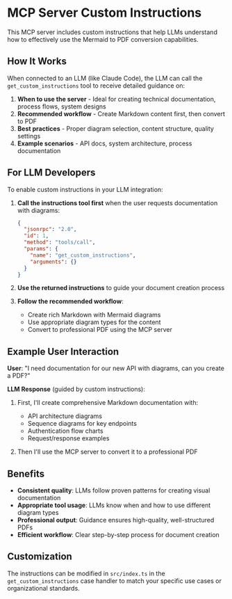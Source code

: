 # MCP Server Custom Instructions

This MCP server includes custom instructions that help LLMs understand how to effectively use the Mermaid to PDF conversion capabilities.

## How It Works

When connected to an LLM (like Claude Code), the LLM can call the `get_custom_instructions` tool to receive detailed guidance on:

1. **When to use the server** - Ideal for creating technical documentation, process flows, system designs
2. **Recommended workflow** - Create Markdown content first, then convert to PDF
3. **Best practices** - Proper diagram selection, content structure, quality settings
4. **Example scenarios** - API docs, system architecture, process documentation

## For LLM Developers

To enable custom instructions in your LLM integration:

1. **Call the instructions tool first** when the user requests documentation with diagrams:
   ```json
   {
     "jsonrpc": "2.0",
     "id": 1,
     "method": "tools/call",
     "params": {
       "name": "get_custom_instructions",
       "arguments": {}
     }
   }
   ```

2. **Use the returned instructions** to guide your document creation process

3. **Follow the recommended workflow**:
   - Create rich Markdown with Mermaid diagrams
   - Use appropriate diagram types for the content
   - Convert to professional PDF using the MCP server

## Example User Interaction

**User**: "I need documentation for our new API with diagrams, can you create a PDF?"

**LLM Response** (guided by custom instructions):
1. First, I'll create comprehensive Markdown documentation with:
   - API architecture diagrams
   - Sequence diagrams for key endpoints
   - Authentication flow charts
   - Request/response examples

2. Then I'll use the MCP server to convert it to a professional PDF

## Benefits

- **Consistent quality**: LLMs follow proven patterns for creating visual documentation
- **Appropriate tool usage**: LLMs know when and how to use different diagram types
- **Professional output**: Guidance ensures high-quality, well-structured PDFs
- **Efficient workflow**: Clear step-by-step process for document creation

## Customization

The instructions can be modified in `src/index.ts` in the `get_custom_instructions` case handler to match your specific use cases or organizational standards.